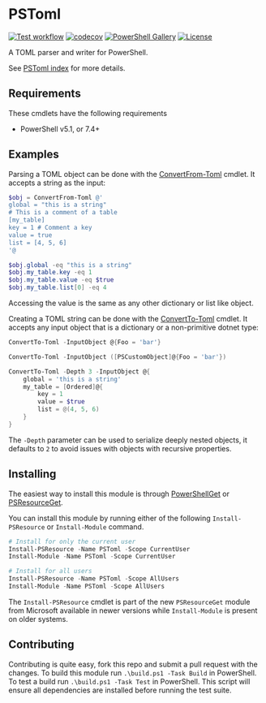 # PSToml

[![Test workflow](https://github.com/jborean93/PSToml/workflows/Test%20PSToml/badge.svg)](https://github.com/jborean93/PSToml/actions/workflows/ci.yml)
[![codecov](https://codecov.io/gh/jborean93/PSToml/branch/main/graph/badge.svg?token=b51IOhpLfQ)](https://codecov.io/gh/jborean93/PSToml)
[![PowerShell Gallery](https://img.shields.io/powershellgallery/dt/PSToml.svg)](https://www.powershellgallery.com/packages/PSToml)
[![License](https://img.shields.io/badge/license-MIT-blue.svg)](https://github.com/jborean93/PSToml/blob/main/LICENSE)

A TOML parser and writer for PowerShell.

See [PSToml index](docs/en-US/PSToml.md) for more details.

## Requirements

These cmdlets have the following requirements

* PowerShell v5.1, or 7.4+

## Examples

Parsing a TOML object can be done with the [ConvertFrom-Toml](./docs/en-US/ConvertFrom-Toml.md) cmdlet.
It accepts a string as the input:

```powershell
$obj = ConvertFrom-Toml @'
global = "this is a string"
# This is a comment of a table
[my_table]
key = 1 # Comment a key
value = true
list = [4, 5, 6]
'@

$obj.global -eq "this is a string"
$obj.my_table.key -eq 1
$obj.my_table.value -eq $true
$obj.my_table.list[0] -eq 4
```

Accessing the value is the same as any other dictionary or list like object.

Creating a TOML string can be done with the [ConvertTo-Toml](./docs/en-US/ConvertTo-Toml.md) cmdlet.
It accepts any input object that is a dictionary or a non-primitive dotnet type:

```powershell
ConvertTo-Toml -InputObject @{Foo = 'bar'}

ConvertTo-Toml -InputObject ([PSCustomObject]@{Foo = 'bar'})

ConvertTo-Toml -Depth 3 -InputObject @{
    global = 'this is a string'
    my_table = [Ordered]@{
        key = 1
        value = $true
        list = @(4, 5, 6)
    }
}
```

The `-Depth` parameter can be used to serialize deeply nested objects, it defaults to `2` to avoid issues with objects with recursive properties.

## Installing

The easiest way to install this module is through [PowerShellGet](https://docs.microsoft.com/en-us/powershell/gallery/overview) or [PSResourceGet](https://learn.microsoft.com/en-us/powershell/module/microsoft.powershell.psresourceget/?view=powershellget-3.x).

You can install this module by running either of the following `Install-PSResource` or `Install-Module` command.

```powershell
# Install for only the current user
Install-PSResource -Name PSToml -Scope CurrentUser
Install-Module -Name PSToml -Scope CurrentUser

# Install for all users
Install-PSResource -Name PSToml -Scope AllUsers
Install-Module -Name PSToml -Scope AllUsers
```

The `Install-PSResource` cmdlet is part of the new `PSResourceGet` module from Microsoft available in newer versions while `Install-Module` is present on older systems.

## Contributing

Contributing is quite easy, fork this repo and submit a pull request with the changes.
To build this module run `.\build.ps1 -Task Build` in PowerShell.
To test a build run `.\build.ps1 -Task Test` in PowerShell.
This script will ensure all dependencies are installed before running the test suite.
